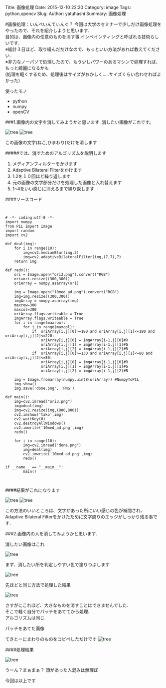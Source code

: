 Title: 画像処理
Date: 2015-12-10 22:20
Category: image
Tags: python,opencv
Slug: 
Author: yatuhashi
Summary: 画像処理

#画像処理：いんぺいんてぃんぐ？
今回は大学のセミナーで少しだけ画像処理をやったので、それを紹介しようと思います.  
目的は、画像内の任意のものを消す事.インペインティングと呼ばれる技術らしいです.  
※総計３日ほど、取り組んだだけなので、もっといい方法があれば教えてください.  
※非力なノーパソで処理したので、もう少しパワーのあるマシンで処理すれば、もっと綺麗になるかも  
(処理を軽くするため、処理後はサイズがおかしく.....サイズくらい合わせればよかった)

使ったモノ  

 * python  
 * numpy  
 * openCV  


###1.画像内の文字を消してみようかと思います.
消したい画像がこれです。

![tree](/images/imageblog/cat1.png)
![tree](/images/imageblog/hima1.png)

この画像の文字(ねこ,ひまわり)だけを消します

#####では、消すためのアルゴリズムを説明します
1. メディアンフィルターをかけます
2. Adaptive  Bilateral Filterをかけます
3. 1.2を１０回ほど繰り返します
4. 元の画像の文字部分だけを処理した画像と入れ替えます
5. 1~4をいい感じに消えるまで繰り返します



####ソースコード

```


# -*- coding:utf-8 -*-
import numpy
from PIL import Image
import random
import cv2

def deal(img):
    for i in range(10):
        img=cv2.medianBlur(img,3)
        img=cv2.adaptiveBilateralFilter(img,(7,7),7)
    return img

def redo():
    ori = Image.open("ori3.png").convert("RGB")
    ori=ori.resize((300,300))
    oriArray = numpy.asarray(ori)
    
    img = Image.open("10med_ad.png").convert("RGB")
    img=img.resize((300,300))
    imgArray = numpy.asarray(img)
    maxrow=300
    maxcol=300
    oriArray.flags.writeable = True
    imgArray.flags.writeable = True
    for i in range(maxrow):
        for j in range(maxcol):
            if  oriArray[i,j][0]>=180 and oriArray[i,j][1]<=180 and oriArray[i,j][2]<=220:
                oriArray[i,j][0] = imgArray[i-1,j][0]#R
                oriArray[i,j][1] = imgArray[i-1,j][1]#G
                oriArray[i,j][2] = imgArray[i-1,j][2]#B
            if  oriArray[i,j][0]>=130 and oriArray[i,j][1]<=80 and oriArray[i,j][2]<=80:
                oriArray[i,j][0] = imgArray[i-1,j][0]#R
                oriArray[i,j][1] = imgArray[i-1,j][1]#G
                oriArray[i,j][2] = imgArray[i-1,j][2]#B
                 
    img = Image.fromarray(numpy.uint8(oriArray)) #NumpyToPIL
    img.show()
    img.save('done.png', 'PNG')

def main():
    img=cv2.imread("ori3.png")
    img=deal(img)
    img=cv2.resize(img,(800,800))
    cv2.imshow('tako',img)
    cv2.waitKey(0)
    cv2.destroyAllWindows() 
    cv2.imwrite('10med_ad.png',img)
    redo()
   
    for i in range(10):
        img=cv2.imread("done.png")
        img=deal(img)
        cv2.imwrite('10med_ad.png',img)
        redo()

if __name__ == "__main__":
        main()



```


####結果がこれになります

![tree](/images/imageblog/cat2.png)
![tree](/images/imageblog/hima2.png)

この方法のいいところは、文字があった所にいい感じの色が補間され、Adaptive Bilateral Filterをかけたために文字周りのエッジがしっかり残る事です.

###2.画像内の人を消してみようかと思います.

消したい画像はこれ  

![tree](/images/imageblog/ori.jpg)

まず、消したい所を判定しやすい色で塗りつぶします  

![tree](/images/imageblog/red.jpg)

先ほどと同じ方法で処理した結果  

![tree](/images/imageblog/olddeal.png)



さすがにこれほど、大きなものを消すことはできませんでした.  
そこで軽く自分でパッチをあててから処理.  
アルゴリズムは同じ.  

パッチをあてた画像

てきとーにまわりのものをコピペしただけです
![tree](/images/imageblog/patch.png)


####処理結果

![tree](/images/imageblog/done.png)


うーん？まぁまぁ？
頭があった人混みは無理ぽ


今回は以上です




